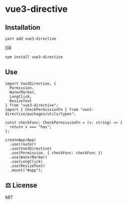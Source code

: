 # vue3-directive

## Installation
```
yarn add vue3-directive
```

OR

```
npm install vue3-directive
```

## Use
```
import Vue3Directive, {
  Permission,
  WaterMarker,
  LongClick,
  ResizeText
} from "vue3-directive";
import { CheckPermissionFn } from "vue3-directive/packages/utils/types";

const checkFunc: CheckPermissionFn = (v: string) => {
  return v === "has";
};

createApp(App)
  .use(router)
  .use(Vue3Directive)
  .use(Permission, { checkFunc: checkFunc })
  .use(WaterMarker)
  .use(LongClick)
  .use(ResizeText)
  .mount("#app");
```



## ⚖️ License

MIT

